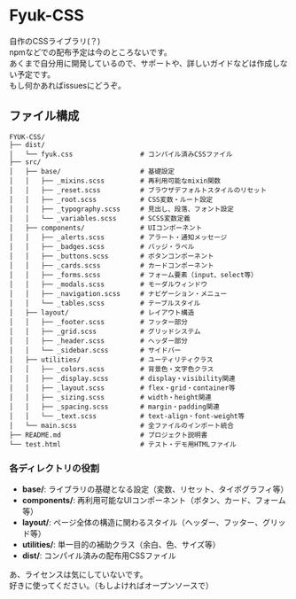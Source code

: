 # Fyuk-CSS
自作のCSSライブラリ(？)  
npmなどでの配布予定は今のところないです。  
あくまで自分用に開発しているので、サポートや、詳しいガイドなどは作成しない予定です。  
もし何かあればissuesにどうぞ。

## ファイル構成

```
FYUK-CSS/
├── dist/
│   └── fyuk.css                 # コンパイル済みCSSファイル
├── src/
│   ├── base/                    # 基礎設定
│   │   ├── _mixins.scss         # 再利用可能なmixin関数
│   │   ├── _reset.scss          # ブラウザデフォルトスタイルのリセット
│   │   ├── _root.scss           # CSS変数・ルート設定
│   │   ├── _typography.scss     # 見出し、段落、フォント設定
│   │   └── _variables.scss      # SCSS変数定義
│   ├── components/              # UIコンポーネント
│   │   ├── _alerts.scss         # アラート・通知メッセージ
│   │   ├── _badges.scss         # バッジ・ラベル
│   │   ├── _buttons.scss        # ボタンコンポーネント
│   │   ├── _cards.scss          # カードコンポーネント
│   │   ├── _forms.scss          # フォーム要素（input、select等）
│   │   ├── _modals.scss         # モーダルウィンドウ
│   │   ├── _navigation.scss     # ナビゲーション・メニュー
│   │   └── _tables.scss         # テーブルスタイル
│   ├── layout/                  # レイアウト構造
│   │   ├── _footer.scss         # フッター部分
│   │   ├── _grid.scss           # グリッドシステム
│   │   ├── _header.scss         # ヘッダー部分
│   │   └── _sidebar.scss        # サイドバー
│   ├── utilities/               # ユーティリティクラス
│   │   ├── _colors.scss         # 背景色・文字色クラス
│   │   ├── _display.scss        # display・visibility関連
│   │   ├── _layout.scss         # flex・grid・container等
│   │   ├── _sizing.scss         # width・height関連
│   │   ├── _spacing.scss        # margin・padding関連
│   │   └── _text.scss           # text-align・font-weight等
│   └── main.scss                # 全ファイルのインポート統合
├── README.md                    # プロジェクト説明書
└── test.html                    # テスト・デモ用HTMLファイル
```

### 各ディレクトリの役割

- **base/**: ライブラリの基礎となる設定（変数、リセット、タイポグラフィ等）
- **components/**: 再利用可能なUIコンポーネント（ボタン、カード、フォーム等）
- **layout/**: ページ全体の構造に関わるスタイル（ヘッダー、フッター、グリッド等）
- **utilities/**: 単一目的の補助クラス（余白、色、サイズ等）
- **dist/**: コンパイル済みの配布用CSSファイル

あ、ライセンスは気にしていないです。  
好きに使ってください。（もしよければオープンソースで）
